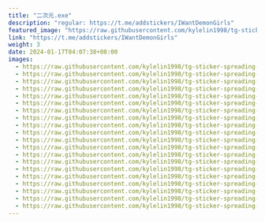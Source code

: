 ```yaml
---
title: "二次元.exe"
description: "regular: https://t.me/addstickers/IWantDemonGirls"
featured_image: "https://raw.githubusercontent.com/kylelin1998/tg-sticker-spreading-worldwide-images/main/img/870293b3-1cdc-4ef8-8dc8-ba8e2354e9bb.jpg"
link: "https://t.me/addstickers/IWantDemonGirls"
weight: 3
date: 2024-01-17T04:07:38+08:00
images:
  - https://raw.githubusercontent.com/kylelin1998/tg-sticker-spreading-worldwide-images/main/img/870293b3-1cdc-4ef8-8dc8-ba8e2354e9bb.jpg
  - https://raw.githubusercontent.com/kylelin1998/tg-sticker-spreading-worldwide-images/main/img/f5231866-1d9d-440e-adff-f00cb0b1009a.jpg
  - https://raw.githubusercontent.com/kylelin1998/tg-sticker-spreading-worldwide-images/main/img/b00650ee-cf59-45bd-814a-ced9ac74338e.jpg
  - https://raw.githubusercontent.com/kylelin1998/tg-sticker-spreading-worldwide-images/main/img/937d6518-8c93-4c9d-bffc-995657757251.jpg
  - https://raw.githubusercontent.com/kylelin1998/tg-sticker-spreading-worldwide-images/main/img/c5f196db-8eaf-4011-b846-ca395b6605ed.jpg
  - https://raw.githubusercontent.com/kylelin1998/tg-sticker-spreading-worldwide-images/main/img/5094e06d-fed5-4414-ba83-257aa888b93d.jpg
  - https://raw.githubusercontent.com/kylelin1998/tg-sticker-spreading-worldwide-images/main/img/eee58bc0-4926-4a8d-9e81-9815743a81b9.jpg
  - https://raw.githubusercontent.com/kylelin1998/tg-sticker-spreading-worldwide-images/main/img/a34e4ed0-0c84-471f-9173-711f49ee8665.jpg
  - https://raw.githubusercontent.com/kylelin1998/tg-sticker-spreading-worldwide-images/main/img/39a89b2a-ad30-40c3-87f6-2b578bb1d745.jpg
  - https://raw.githubusercontent.com/kylelin1998/tg-sticker-spreading-worldwide-images/main/img/ecc656f0-0c37-4eb3-8b49-4b0b17276333.jpg
  - https://raw.githubusercontent.com/kylelin1998/tg-sticker-spreading-worldwide-images/main/img/f30edf40-ed6e-44fa-b4c4-a604253bdc3d.jpg
  - https://raw.githubusercontent.com/kylelin1998/tg-sticker-spreading-worldwide-images/main/img/a306fa00-ae85-4db8-9d84-4927ef07ad3b.jpg
  - https://raw.githubusercontent.com/kylelin1998/tg-sticker-spreading-worldwide-images/main/img/7ed0c8fc-2973-45fb-b69a-48bdcab8b6d0.jpg
  - https://raw.githubusercontent.com/kylelin1998/tg-sticker-spreading-worldwide-images/main/img/f04b5b40-d0c3-47ef-90e0-72114d302bda.jpg
  - https://raw.githubusercontent.com/kylelin1998/tg-sticker-spreading-worldwide-images/main/img/5698ae9f-2293-403c-a8bc-3d958b049f78.jpg
  - https://raw.githubusercontent.com/kylelin1998/tg-sticker-spreading-worldwide-images/main/img/2913a95a-e0c4-44a9-89c4-a2e6fc8627ed.jpg
  - https://raw.githubusercontent.com/kylelin1998/tg-sticker-spreading-worldwide-images/main/img/8abbe9c7-71dd-4b30-b4b1-a9c93bbada49.jpg
  - https://raw.githubusercontent.com/kylelin1998/tg-sticker-spreading-worldwide-images/main/img/8ccc8955-4d53-4d02-b6fc-109aae307721.jpg
  - https://raw.githubusercontent.com/kylelin1998/tg-sticker-spreading-worldwide-images/main/img/64473f3b-ac27-46c5-89a1-cfe60810dec0.jpg
  - https://raw.githubusercontent.com/kylelin1998/tg-sticker-spreading-worldwide-images/main/img/925f5a51-0027-437c-9b79-052b68b83e4e.jpg
---
```

